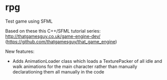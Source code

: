 # rpg
Test game using SFML

Based on these this C++/SFML tutorial series: http://thatgamesguy.co.uk/game-engine-dev/ (https://github.com/thatgamesguy/that_game_engine)

New features:
 - Adds AnimationLoader class which loads a TexturePacker of all idle and walk animations for the main character rather than manually declarationing them all manually in the code
 
